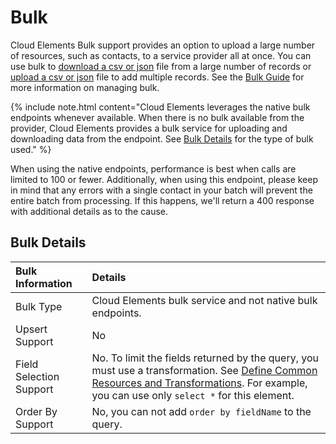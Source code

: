 # Bulk

Cloud Elements Bulk support provides an option to upload a large number of resources, such as contacts, to a service provider all at once. You can use bulk to [download a csv or json](../../guides/bulk/download.html) file from a large number of records or [upload a csv or json](../../guides/bulk/upload.html) file to add multiple records. See the [Bulk Guide](../../guides/bulk/index.html) for more information on managing bulk.

{% include note.html content="Cloud Elements leverages the native bulk endpoints whenever available. When there is no bulk available from the provider, Cloud Elements provides a bulk service for uploading and downloading data from the endpoint. See <a href=#bulk-details>Bulk Details</a> for the type of bulk used." %}

When using the native endpoints, performance is best when calls are limited to 100 or fewer. Additionally, when using this endpoint, please keep in mind that any errors with a single contact in your batch will prevent the entire batch from processing. If this happens, we'll return a 400 response with additional details as to the cause.

## Bulk Details

| Bulk Information | Details   |
| :------------- | :------------- |
|  Bulk Type  |  Cloud Elements bulk service and not native bulk endpoints. |
| Upsert Support | No |
| Field Selection Support | No. To limit the fields returned by the query, you must use a transformation. See [Define Common Resources and Transformations](/docs/guides/common-resources/index.html). For example, you can use only `select *` for this element. |
| Order By Support | No, you can not add `order by fieldName` to the query. |
